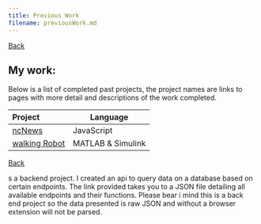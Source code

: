 ```yaml
---
title: Previous Work
filename: previousWork.md
---
```


[Back](index)

## My work:

Below is a list of completed past projects, the project names are links to pages with more detail and descriptions of the work completed.

| Project                       | Language          |
| :---------------------------- | ----------------- |
| [ncNews](ncNews)              | JavaScript        |
| [walking Robot](walkingRobot) | MATLAB & Simulink |

[Back](index)

s a backend project. I created an api to query data on a database based on certain endpoints. The link provided takes you to a JSON file detailing all available endpoints and their functions. Please bear i mind this is a back end project so the data presented is raw JSON and without a browser extension will not be parsed.
